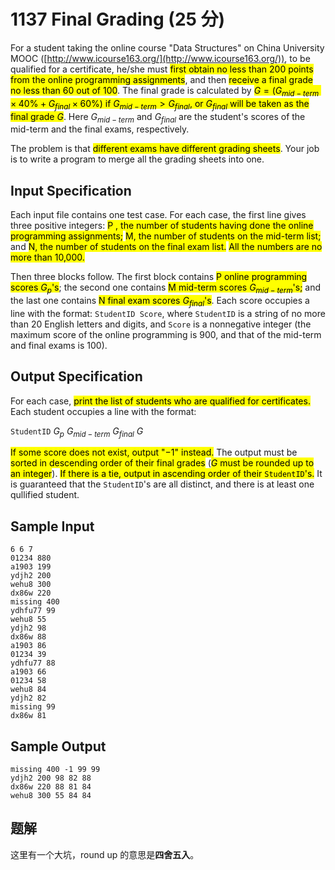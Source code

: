 # 1137 Final Grading (25 分)

For a student taking the online course "Data Structures" on China University MOOC ([http://www.icourse163.org/](http://www.icourse163.org/)), to be qualified for a certificate, he/she must <mark>first obtain no less than 200 points from the online programming assignments</mark>, and then <mark>receive a final grade no less than 60 out of 100</mark>. The final grade is calculated by <mark>$G = (G_{mid-term}\times 40\% + G_{final}\times 60\%)$ if $G_{mid-term} > G_{final}$, or $G_{final}$ will be taken as the final grade $G$</mark>. Here $G_{mid-term}$ and $G_{final}$ are the student's scores of the mid-term and the final exams, respectively.

The problem is that <mark>different exams have different grading sheets</mark>. Your job is to write a program to merge all the grading sheets into one.

## Input Specification

Each input file contains one test case. For each case, the first line gives three positive integers: <mark>P , the number of students having done the online programming assignments;</mark> <mark>M, the number of students on the mid-term list;</mark> and <mark>N, the number of students on the final exam list.</mark> <mark>All the numbers are no more than 10,000.</mark>

Then three blocks follow. The first block contains <mark>P online programming scores $G_p$'s</mark>; the second one contains <mark>M mid-term scores $G_{mid-term}$'s;</mark> and the last one contains <mark>N final exam scores $G_{final}$'s​</mark>. Each score occupies a line with the format: `StudentID Score`, where `StudentID` is a string of no more than 20 English letters and digits, and `Score` is a nonnegative integer (the maximum score of the online programming is 900, and that of the mid-term and final exams is 100).

## Output Specification

For each case, <mark>print the list of students who are qualified for certificates.</mark> Each student occupies a line with the format:

`StudentID` $G_p$ $G_{mid-term}$ $G_{final}$ $G$

<mark>If some score does not exist, output "$-1$" instead.</mark> The output must be <mark>sorted in descending order of their final grades</mark> (<mark>$G$ must be rounded up to an integer</mark>). <mark>If there is a tie, output in ascending order of their `StudentID`'s.</mark> It is guaranteed that the `StudentID`'s are all distinct, and there is at least one qullified student.

## Sample Input

    6 6 7
    01234 880
    a1903 199
    ydjh2 200
    wehu8 300
    dx86w 220
    missing 400
    ydhfu77 99
    wehu8 55
    ydjh2 98
    dx86w 88
    a1903 86
    01234 39
    ydhfu77 88
    a1903 66
    01234 58
    wehu8 84
    ydjh2 82
    missing 99
    dx86w 81

## Sample Output

    missing 400 -1 99 99
    ydjh2 200 98 82 88
    dx86w 220 88 81 84
    wehu8 300 55 84 84

## 题解

这里有一个大坑，round up 的意思是**四舍五入**。

